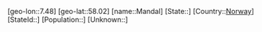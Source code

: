 ﻿---
location: [58.02,7.48]
type: City
tags:
- geo/City


SpocWebEntityId: 32250
isDeleted: false
confidential: public

---
[geo-lon::7.48]
[geo-lat::58.02]
[name::Mandal]
[State::]
[Country::[Norway](geo/Continent/Europe/Norway.md)]
[StateId::]
[Population::]
[Unknown::]

